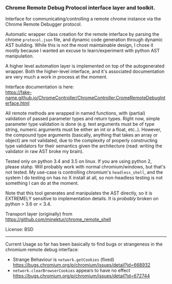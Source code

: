 ### Chrome Remote Debug Protocol interface layer and toolkit.

Interface for communicating/controlling a remote chrome instance via the Chrome 
Remote Debugger protocol.

Automatic wrapper class creation for the remote interface by parsing
the chrome `protocol.json` file, and dynamic code generation through dynamic 
AST building. While this is not the most maintainable design, I chose it mostly
because I wanted an excuse to learn/experiment with python AST manipulation.

A higher level automation layer is implemented on top of the autogenerated 
wrapper. Both the higher-level interface, and it's associated documentation are 
very much a work in process at the moment.

Interface documentation is here:  
https://fake-name.github.io/ChromeController/ChromeController.CromeRemoteDebugInterface.html

All remote methods are wrapped in named functions, with (partial) validation 
of passed parameter types and return types.
Right now, simple parameter type validation is done (e.g. text arguments must be
of type string, numeric arguments must be either an int or a float, etc..). 
However, the compound type arguments (bascally, anything that takes an array 
or object) are not validated, due to the complexity of properly constructing 
type validators for their semantics given the architecture (read: writing the
validator in raw AST broke my brain).

Tested only on python 3.4 and 3.5 on linux. If you are using python 2, please stahp. 
Will probably work with normal chromium/windows, but that's not tested. My 
use-case is controlling chromium's `headless_shell`, and the system I do testing 
on has no X install at all, so non-headless testing is not something I can do
at the moment.

Note that this tool generates and manipulates the AST directly, so it is 
EXTREMELY sensitive to implementation details. It is *probably* broken on 
python > 3.6 or < 3.4.

Transport layer (originally) from https://github.com/minektur/chrome_remote_shell

License:
BSD


------

Current Usage so far has been basically to find bugs or strangeness in the 
chromium remote debug interface:

 - Strange Behaviour is `network.getCookies` (fixed)  
     https://bugs.chromium.org/p/chromium/issues/detail?id=668932
 - `network.clearBrowserCookies` appears to have no effect  
     https://bugs.chromium.org/p/chromium/issues/detail?id=672744

